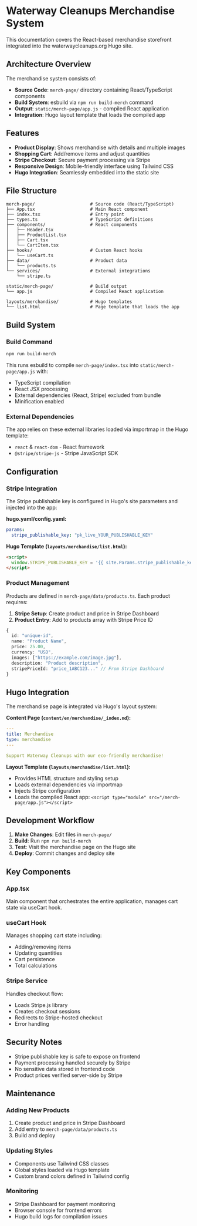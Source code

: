 # Waterway Cleanups Merchandise System

This documentation covers the React-based merchandise storefront integrated into the waterwaycleanups.org Hugo site.

## Architecture Overview

The merchandise system consists of:

- **Source Code**: `merch-page/` directory containing React/TypeScript components
- **Build System**: esbuild via `npm run build-merch` command
- **Output**: `static/merch-page/app.js` - compiled React application
- **Integration**: Hugo layout template that loads the compiled app

## Features

- **Product Display**: Shows merchandise with details and multiple images
- **Shopping Cart**: Add/remove items and adjust quantities
- **Stripe Checkout**: Secure payment processing via Stripe
- **Responsive Design**: Mobile-friendly interface using Tailwind CSS
- **Hugo Integration**: Seamlessly embedded into the static site

## File Structure

```
merch-page/                     # Source code (React/TypeScript)
├── App.tsx                     # Main React component
├── index.tsx                   # Entry point
├── types.ts                    # TypeScript definitions
├── components/                 # React components
│   ├── Header.tsx
│   ├── ProductList.tsx
│   ├── Cart.tsx
│   └── CartItem.tsx
├── hooks/                      # Custom React hooks
│   └── useCart.ts
├── data/                       # Product data
│   └── products.ts
└── services/                   # External integrations
    └── stripe.ts

static/merch-page/              # Build output
└── app.js                      # Compiled React application

layouts/merchandise/            # Hugo templates
└── list.html                   # Page template that loads the app
```

## Build System

### Build Command
```bash
npm run build-merch
```

This runs esbuild to compile `merch-page/index.tsx` into `static/merch-page/app.js` with:
- TypeScript compilation
- React JSX processing
- External dependencies (React, Stripe) excluded from bundle
- Minification enabled

### External Dependencies
The app relies on these external libraries loaded via importmap in the Hugo template:
- `react` & `react-dom` - React framework
- `@stripe/stripe-js` - Stripe JavaScript SDK

## Configuration

### Stripe Integration

The Stripe publishable key is configured in Hugo's site parameters and injected into the app:

**hugo.yaml/config.yaml:**
```yaml
params:
  stripe_publishable_key: "pk_live_YOUR_PUBLISHABLE_KEY"
```

**Hugo Template (`layouts/merchandise/list.html`):**
```html
<script>
  window.STRIPE_PUBLISHABLE_KEY = '{{ site.Params.stripe_publishable_key | safeJS }}';
</script>
```

### Product Management

Products are defined in `merch-page/data/products.ts`. Each product requires:

1. **Stripe Setup**: Create product and price in Stripe Dashboard
2. **Product Entry**: Add to products array with Stripe Price ID

```typescript
{
  id: "unique-id",
  name: "Product Name",
  price: 25.00,
  currency: "USD",
  images: ["https://example.com/image.jpg"],
  description: "Product description",
  stripePriceId: "price_1ABC123..." // From Stripe Dashboard
}
```

## Hugo Integration

The merchandise page is integrated via Hugo's layout system:

**Content Page (`content/en/merchandise/_index.md`):**
```yaml
---
title: Merchandise
type: merchandise
---

Support Waterway Cleanups with our eco-friendly merchandise!
```

**Layout Template (`layouts/merchandise/list.html`):**
- Provides HTML structure and styling setup
- Loads external dependencies via importmap
- Injects Stripe configuration
- Loads the compiled React app: `<script type="module" src="/merch-page/app.js"></script>`

## Development Workflow

1. **Make Changes**: Edit files in `merch-page/`
2. **Build**: Run `npm run build-merch`
3. **Test**: Visit the merchandise page on the Hugo site
4. **Deploy**: Commit changes and deploy site

## Key Components

### App.tsx
Main component that orchestrates the entire application, manages cart state via useCart hook.

### useCart Hook
Manages shopping cart state including:
- Adding/removing items
- Updating quantities  
- Cart persistence
- Total calculations

### Stripe Service
Handles checkout flow:
- Loads Stripe.js library
- Creates checkout sessions
- Redirects to Stripe-hosted checkout
- Error handling

## Security Notes

- Stripe publishable key is safe to expose on frontend
- Payment processing handled securely by Stripe
- No sensitive data stored in frontend code
- Product prices verified server-side by Stripe

## Maintenance

### Adding New Products
1. Create product and price in Stripe Dashboard
2. Add entry to `merch-page/data/products.ts`
3. Build and deploy

### Updating Styles
- Components use Tailwind CSS classes
- Global styles loaded via Hugo template
- Custom brand colors defined in Tailwind config

### Monitoring
- Stripe Dashboard for payment monitoring
- Browser console for frontend errors
- Hugo build logs for compilation issues
